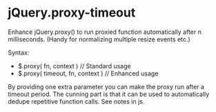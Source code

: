 jQuery.proxy-timeout
====================

Enhance jQuery.proxy() to run proxied function automatically after n milliseconds.
(Handy for normalizing multiple resize events etc.)

Syntax:
* $.proxy( fn, context )           // Standard usage
* $.proxy( timeout, fn, context )  // Enhanced usage

By providing one extra parameter you can make the proxy run after a timeout period.
The cunning part is that it can be used to automatically dedupe repetitive function calls. See notes in js.
